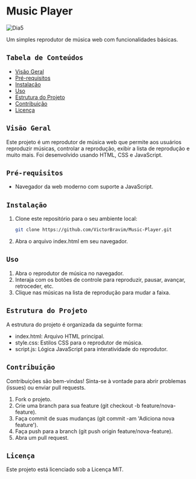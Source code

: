 # Music Player

![Dia5](https://github.com/VictorBravim/Music-Player/assets/122113588/3eeccf20-6853-423f-80d8-7688ba5cc6b2)

Um simples reprodutor de música web com funcionalidades básicas.

## <code>Tabela de Conteúdos</code>

- [Visão Geral](#visão-geral)
- [Pré-requisitos](#pré-requisitos)
- [Instalação](#instalação)
- [Uso](#uso)
- [Estrutura do Projeto](#estrutura-do-projeto)
- [Contribuição](#contribuição)
- [Licença](#licença)

## <code>Visão Geral</code>

Este projeto é um reprodutor de música web que permite aos usuários reproduzir músicas, controlar a reprodução, exibir a lista de reprodução e muito mais. Foi desenvolvido usando HTML, CSS e JavaScript.

## <code>Pré-requisitos</code>

- Navegador da web moderno com suporte a JavaScript.

## <code>Instalação</code>

1. Clone este repositório para o seu ambiente local:

   ```bash
   git clone https://github.com/VictorBravim/Music-Player.git

2. Abra o arquivo index.html em seu navegador.

## <code>Uso</code>
1. Abra o reprodutor de música no navegador.
2. Interaja com os botões de controle para reproduzir, pausar, avançar, retroceder, etc.
3. Clique nas músicas na lista de reprodução para mudar a faixa.

## <code>Estrutura do Projeto</code>

A estrutura do projeto é organizada da seguinte forma:

- index.html: Arquivo HTML principal.
- style.css: Estilos CSS para o reprodutor de música.
- script.js: Lógica JavaScript para interatividade do reprodutor.

## <code>Contribuição</code>

Contribuições são bem-vindas! Sinta-se à vontade para abrir problemas (issues) ou enviar pull requests.

1. Fork o projeto.
2. Crie uma branch para sua feature (git checkout -b feature/nova-feature).
3. Faça commit de suas mudanças (git commit -am 'Adiciona nova feature').
4. Faça push para a branch (git push origin feature/nova-feature).
5. Abra um pull request.

## <code>Licença</code>

Este projeto está licenciado sob a Licença MIT.
